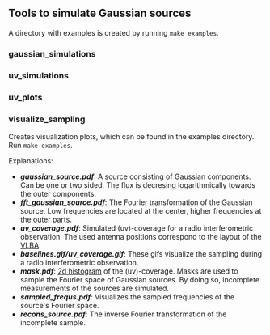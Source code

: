 ## Tools to simulate Gaussian sources

A directory with examples is created by running `make examples`.

### gaussian_simulations



### uv_simulations



### uv_plots



### visualize_sampling
Creates visualization plots, which can be found in the examples directory. Run `make examples`.

Explanations:
* ***gaussian_source.pdf***: A source consisting of Gaussian components. Can be one or two sided.
  The flux is decresing logarithmically towards the outer components.
* ***fft_gaussian_source.pdf***: The Fourier transformation of the Gaussian source. Low frequencies 
  are located at the center, higher frequencies at the outer parts.
* ***uv_coverage.pdf***: Simulated (uv)-coverage for a radio interferometric observation. The used antenna
  positions correspond to the layout of the [VLBA](https://science.nrao.edu/facilities/vlba/introduction-to-the-VLBA).
* ***baselines.gif/uv_coverage.gif***: These gifs visualize the sampling during a radio interferometric observation.
* ***mask.pdf***: [2d histogram](https://docs.scipy.org/doc/numpy/reference/generated/numpy.histogram2d.html)
  of the (uv)-coverage. Masks are used to sample the Fourier space of Gaussian sources. By
  doing so, incomplete measurements of the sources are simulated.
* ***sampled_frequs.pdf***: Visualizes the sampled frequencies of the source's Fourier space.
* ***recons_source.pdf***: The inverse Fourier transformation of the incomplete sample.